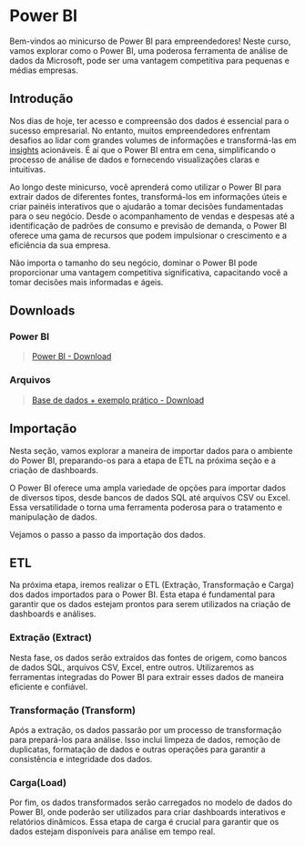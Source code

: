 # Power BI

Bem-vindos ao minicurso de Power BI para empreendedores! Neste curso, vamos explorar como o Power BI, uma poderosa ferramenta de análise de dados da Microsoft, pode ser uma vantagem competitiva para pequenas e médias empresas.

## Introdução
Nos dias de hoje, ter acesso e compreensão dos dados é essencial para o sucesso empresarial. No entanto, muitos empreendedores enfrentam desafios ao lidar com grandes volumes de informações e transformá-las em [insights](https://blog.ploomes.com/insights/) acionáveis. É aí que o Power BI entra em cena, simplificando o processo de análise de dados e fornecendo visualizações claras e intuitivas.

Ao longo deste minicurso, você aprenderá como utilizar o Power BI para extrair dados de diferentes fontes, transformá-los em informações úteis e criar painéis interativos que o ajudarão a tomar decisões fundamentadas para o seu negócio. Desde o acompanhamento de vendas e despesas até a identificação de padrões de consumo e previsão de demanda, o Power BI oferece uma gama de recursos que podem impulsionar o crescimento e a eficiência da sua empresa.

Não importa o tamanho do seu negócio, dominar o Power BI pode proporcionar uma vantagem competitiva significativa, capacitando você a tomar decisões mais informadas e ágeis.

## Downloads
### Power BI
> [Power BI - Download](https://www.microsoft.com/pt-br/p/power-bi/9nblgggzlxn1?rtc=1&activetab=pivot:overviewtab)

### Arquivos
> [Base de dados + exemplo prático - Download](https://drive.google.com/drive/u/0/folders/17gcXChThPba7Q7_CA0C8C94yQgE_LbSy)

## Importação
Nesta seção, vamos explorar a maneira de importar dados para o ambiente do Power BI, preparando-os para a etapa de ETL na próxima seção e a criação de dashboards.

O Power BI oferece uma ampla variedade de opções para importar dados de diversos tipos, desde bancos de dados SQL até arquivos CSV ou Excel. Essa versatilidade o torna uma ferramenta poderosa para o tratamento e manipulação de dados.

Vejamos o passo a passo da importação dos dados.

## ETL

Na próxima etapa, iremos realizar o ETL (Extração, Transformação e Carga) dos dados importados para o Power BI. Esta etapa é fundamental para garantir que os dados estejam prontos para serem utilizados na criação de dashboards e análises.

### Extração (Extract)
Nesta fase, os dados serão extraídos das fontes de origem, como bancos de dados SQL, arquivos CSV, Excel, entre outros. Utilizaremos as ferramentas integradas do Power BI para extrair esses dados de maneira eficiente e confiável.

### Transformação (Transform)
Após a extração, os dados passarão por um processo de transformação para prepará-los para análise. Isso inclui limpeza de dados, remoção de duplicatas, formatação de dados e outras operações para garantir a consistência e integridade dos dados.

### Carga(Load)
Por fim, os dados transformados serão carregados no modelo de dados do Power BI, onde poderão ser utilizados para criar dashboards interativos e relatórios dinâmicos. Essa etapa de carga é crucial para garantir que os dados estejam disponíveis para análise em tempo real.
